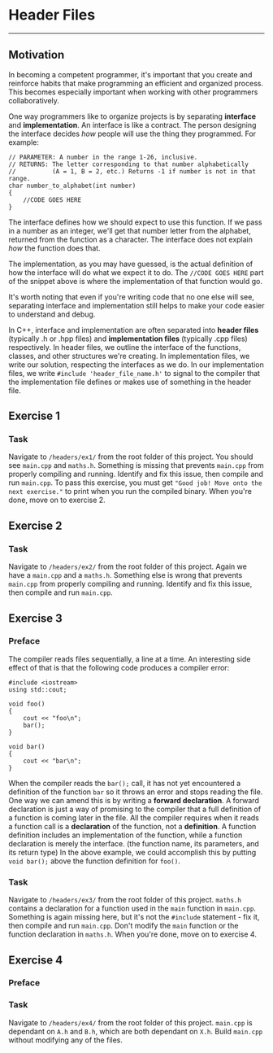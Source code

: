 # Header Files
---
## Motivation

In becoming a competent programmer, it's important that you create and reinforce habits that make programming an efficient and organized process. This becomes especially important when working with other programmers collaboratively.

One way programmers like to organize projects is by separating **interface** and **implementation**. An interface is like a contract. The person designing the interface decides *how* people will use the thing they programmed. For example:

```
// PARAMETER: A number in the range 1-26, inclusive.
// RETURNS: The letter corresponding to that number alphabetically 
// 			(A = 1, B = 2, etc.) Returns -1 if number is not in that range.
char number_to_alphabet(int number)
{
	//CODE GOES HERE
} 

```
The interface defines how we should expect to use this function. If we pass in a number as an integer, we'll get that number letter from the alphabet, returned from the function as a character. The interface does not explain *how* the function does that. 

The implementation, as you may have guessed, is the actual definition of how the interface will do what we expect it to do. The `//CODE GOES HERE` part of the snippet above is where the implementation of that function would go. 

It's worth noting that even if you're writing code that no one else will see, separating interface and implementation still helps to make your code easier to understand and debug.

In C++, interface and implementation are often separated into **header files** (typically .h or .hpp files) and **implementation files** (typically .cpp files) respectively. In header files, we outline the interface of the functions, classes, and other structures we're creating. In implementation files, we write our solution, respecting the interfaces as we do. In our implementation files, we write `#include 'header_file_name.h'` to signal to the compiler that the implementation file defines or makes use of something in the header file.

## Exercise 1

### Task

Navigate to `/headers/ex1/` from the root folder of this project. You should see `main.cpp` and `maths.h`. Something is missing that prevents `main.cpp` from properly compiling and running. Identify and fix this issue, then compile and run `main.cpp`. To pass this exercise, you must get `"Good job! Move onto the next exercise."` to print when you run the compiled binary. When you're done, move on to exercise 2.

## Exercise 2

### Task

Navigate to `/headers/ex2/` from the root folder of this project. Again we have a `main.cpp` and a `maths.h`. Something else is wrong that prevents `main.cpp` from properly compiling and running. Identify and fix this issue, then compile and run `main.cpp`. 

## Exercise 3

### Preface

The compiler reads files sequentially, a line at a time. An interesting side effect of that is that the following code produces a compiler error:

```
#include <iostream>
using std::cout;

void foo()
{
	cout << "foo\n";
	bar();
}

void bar()
{
	cout << "bar\n";
}
```

When the compiler reads the `bar();` call, it has not yet encountered a definition of the function `bar` so it throws an error and stops reading the file. One way we can amend this is by writing a **forward declaration**. A forward declaration is just a way of promising to the compiler that a full definition of a function is coming later in the file. All the compiler requires when it reads a function call is a **declaration** of the function, not a **definition**. A function definition includes an implementation of the function, while a function declaration is merely the interface. (the function name, its parameters, and its return type) In the above example, we could accomplish this by putting `void bar();` above the function definition for `foo()`. 

### Task

Navigate to `/headers/ex3/` from the root folder of this project. `maths.h` contains a declaration for a function used in the `main` function in `main.cpp`. Something is again missing here, but it's not the `#include` statement - fix it, then compile and run `main.cpp`. Don't modify the `main` function or the function declaration in `maths.h`. When you're done, move on to exercise 4.

## Exercise 4

### Preface

### Task

Navigate to `/headers/ex4/` from the root folder of this project. `main.cpp` is dependant on `A.h` and `B.h`, which are both dependant on `X.h`. Build `main.cpp` without modifying any of the files. 